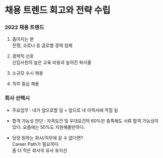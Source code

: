 # 채용 트렌드 회고와 전략 수립

### 2022 채용 트렌드
1. 좁아지는 문  
전쟁, 코로나 등 글로벌 경제 침체  
2. 경력직 선호  
신입사원의 높은 교육 비용과 높아진 퇴사율
3. 소규모 수시 채용  

4. 직무 중심 채용

### 회사 선택시
- 주요업무 : 내가 앞으로할 일 = 앞으로 내 이력서에 적힐 일
- 합격 가능성 판단 : 자격요건 및 우대요건의 60%만 충족해도 서류 합격 가능성이 있다. 요즘에는 50%도 지원해볼만하다.

- 당장 원하는 회사/직무에 갈 수 없다면?  
Career Path가 필요하다.  
좀 더 작은 회사의 유사 포지션